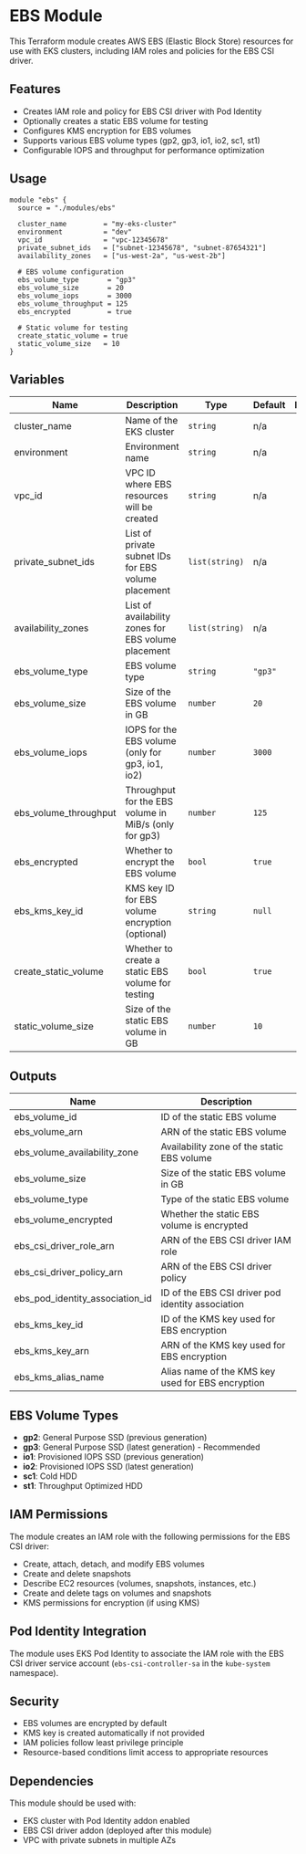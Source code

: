 # EBS Module

This Terraform module creates AWS EBS (Elastic Block Store) resources for use with EKS clusters, including IAM roles and policies for the EBS CSI driver.

## Features

- Creates IAM role and policy for EBS CSI driver with Pod Identity
- Optionally creates a static EBS volume for testing
- Configures KMS encryption for EBS volumes
- Supports various EBS volume types (gp2, gp3, io1, io2, sc1, st1)
- Configurable IOPS and throughput for performance optimization

## Usage

```hcl
module "ebs" {
  source = "./modules/ebs"

  cluster_name         = "my-eks-cluster"
  environment          = "dev"
  vpc_id               = "vpc-12345678"
  private_subnet_ids   = ["subnet-12345678", "subnet-87654321"]
  availability_zones   = ["us-west-2a", "us-west-2b"]
  
  # EBS volume configuration
  ebs_volume_type       = "gp3"
  ebs_volume_size       = 20
  ebs_volume_iops       = 3000
  ebs_volume_throughput = 125
  ebs_encrypted         = true
  
  # Static volume for testing
  create_static_volume = true
  static_volume_size   = 10
}
```

## Variables

| Name | Description | Type | Default | Required |
|------|-------------|------|---------|:--------:|
| cluster_name | Name of the EKS cluster | `string` | n/a | yes |
| environment | Environment name | `string` | n/a | yes |
| vpc_id | VPC ID where EBS resources will be created | `string` | n/a | yes |
| private_subnet_ids | List of private subnet IDs for EBS volume placement | `list(string)` | n/a | yes |
| availability_zones | List of availability zones for EBS volume placement | `list(string)` | n/a | yes |
| ebs_volume_type | EBS volume type | `string` | `"gp3"` | no |
| ebs_volume_size | Size of the EBS volume in GB | `number` | `20` | no |
| ebs_volume_iops | IOPS for the EBS volume (only for gp3, io1, io2) | `number` | `3000` | no |
| ebs_volume_throughput | Throughput for the EBS volume in MiB/s (only for gp3) | `number` | `125` | no |
| ebs_encrypted | Whether to encrypt the EBS volume | `bool` | `true` | no |
| ebs_kms_key_id | KMS key ID for EBS volume encryption (optional) | `string` | `null` | no |
| create_static_volume | Whether to create a static EBS volume for testing | `bool` | `true` | no |
| static_volume_size | Size of the static EBS volume in GB | `number` | `10` | no |

## Outputs

| Name | Description |
|------|-------------|
| ebs_volume_id | ID of the static EBS volume |
| ebs_volume_arn | ARN of the static EBS volume |
| ebs_volume_availability_zone | Availability zone of the static EBS volume |
| ebs_volume_size | Size of the static EBS volume in GB |
| ebs_volume_type | Type of the static EBS volume |
| ebs_volume_encrypted | Whether the static EBS volume is encrypted |
| ebs_csi_driver_role_arn | ARN of the EBS CSI driver IAM role |
| ebs_csi_driver_policy_arn | ARN of the EBS CSI driver policy |
| ebs_pod_identity_association_id | ID of the EBS CSI driver pod identity association |
| ebs_kms_key_id | ID of the KMS key used for EBS encryption |
| ebs_kms_key_arn | ARN of the KMS key used for EBS encryption |
| ebs_kms_alias_name | Alias name of the KMS key used for EBS encryption |

## EBS Volume Types

- **gp2**: General Purpose SSD (previous generation)
- **gp3**: General Purpose SSD (latest generation) - Recommended
- **io1**: Provisioned IOPS SSD (previous generation)
- **io2**: Provisioned IOPS SSD (latest generation)
- **sc1**: Cold HDD
- **st1**: Throughput Optimized HDD

## IAM Permissions

The module creates an IAM role with the following permissions for the EBS CSI driver:

- Create, attach, detach, and modify EBS volumes
- Create and delete snapshots
- Describe EC2 resources (volumes, snapshots, instances, etc.)
- Create and delete tags on volumes and snapshots
- KMS permissions for encryption (if using KMS)

## Pod Identity Integration

The module uses EKS Pod Identity to associate the IAM role with the EBS CSI driver service account (`ebs-csi-controller-sa` in the `kube-system` namespace).

## Security

- EBS volumes are encrypted by default
- KMS key is created automatically if not provided
- IAM policies follow least privilege principle
- Resource-based conditions limit access to appropriate resources

## Dependencies

This module should be used with:
- EKS cluster with Pod Identity addon enabled
- EBS CSI driver addon (deployed after this module)
- VPC with private subnets in multiple AZs